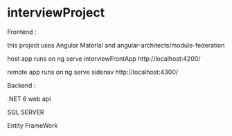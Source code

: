 # interviewProject

Frontend :

this project uses Angular Material and angular-architects/module-federation

host app runs on ng serve interviewFrontApp
http://localhost:4200/

remote app runs on ng serve sidenav
http://localhost:4300/

Backend :

.NET 6 web api 

SQL SERVER

Entity FrameWork

